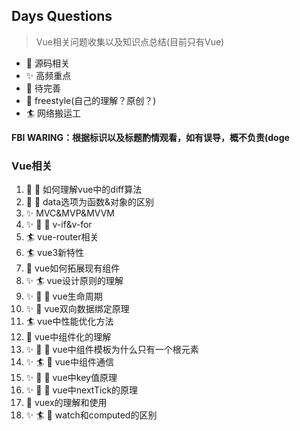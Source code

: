 ## Days Questions
> Vue相关问题收集以及知识点总结(目前只有Vue)

- 🚀 源码相关
- ✨ 高频重点
- 🚧 待完善
- 🤺 freestyle(自己的理解？原创？)
- 🏄 网络搬运工

**FBI WARING：根据标识以及标题酌情观看，如有误导，概不负责(doge**

### Vue相关
1. 🚀 🤺 如何理解vue中的diff算法
2. 🚀 🤺 data选项为函数&对象的区别
3. ✨ MVC&MVP&MVVM
4. ✨ 🚀 🤺 v-if&v-for
5. 🏄 vue-router相关
6. 🏄 vue3新特性
7. 🚧 vue如何拓展现有组件
8. ✨ 🏄 vue设计原则的理解
9. ✨ 🚀 🚧 vue生命周期
10. ✨ 🚀 vue双向数据绑定原理
11. 🏄 vue中性能优化方法
12. 🤺 vue中组件化的理解
13. ✨ 🚀 🤺 vue中组件模板为什么只有一个根元素
14. ✨ 🏄 🚧 vue中组件通信
15. ✨ 🚀 🤺 vue中key值原理
16. ✨ 🚀 🤺 vue中nextTick的原理
17. 🤺 vuex的理解和使用
17. ✨ 🏄 🚧 watch和computed的区别
